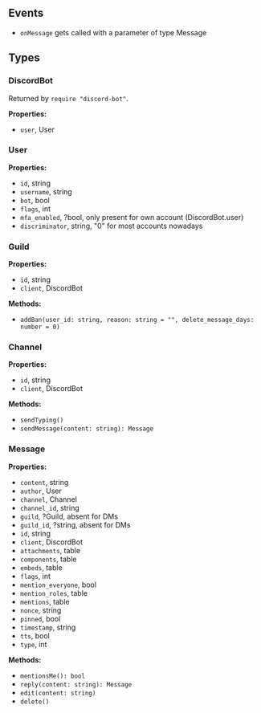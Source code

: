 ## Events

- `onMessage` gets called with a parameter of type Message

## Types

### DiscordBot

Returned by `require "discord-bot"`.

**Properties:**
- `user`, User

### User

**Properties:**
- `id`, string
- `username`, string
- `bot`, bool
- `flags`, int
- `mfa_enabled`, ?bool, only present for own account (DiscordBot.user)
- `discriminator`, string, "0" for most accounts nowadays

### Guild

**Properties:**
- `id`, string
- `client`, DiscordBot

**Methods:**
- `addBan(user_id: string, reason: string = "", delete_message_days: number = 0)`

### Channel

**Properties:**
- `id`, string
- `client`, DiscordBot

**Methods:**
- `sendTyping()`
- `sendMessage(content: string): Message`

### Message

**Properties:**
- `content`, string
- `author`, User
- `channel`, Channel
- `channel_id`, string
- `guild`, ?Guild, absent for DMs
- `guild_id`, ?string, absent for DMs
- `id`, string
- `client`, DiscordBot
- `attachments`, table
- `components`, table
- `embeds`, table
- `flags`, int
- `mention_everyone`, bool
- `mention_roles`, table
- `mentions`, table
- `nonce`, string
- `pinned`, bool
- `timestamp`, string
- `tts`, bool
- `type`, int

**Methods:**
- `mentionsMe(): bool`
- `reply(content: string): Message`
- `edit(content: string)`
- `delete()`

